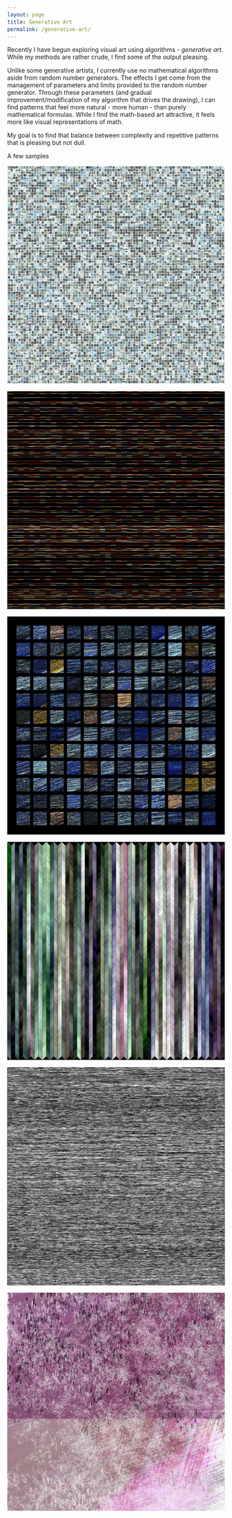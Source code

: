 ```yaml
---
layout: page
title: Generative Art
permalink: /generative-art/
---
```


Recently I have begun exploring visual art using algorithms - <em>generative art</em>.  While my methods are rather
crude, I find some of the output pleasing.

Unlike some generative artists, I currently use no mathematical algorithms aside from random number generators.  The
effects I get come from the management of parameters and limits provided to the random number generator.  Through
these parameters (and gradual improvement/modification of my algorithm that drives the drawing), I can find patterns
that feel more natural - more human - than purely mathematical formulas.  While I find the math-based art attractive,
it feels more like visual representations of math.

My goal is to find that balance between complexity and repetitive patterns that is pleasing but not dull.

A few samples

![Mike Teter generative art example 5](/assets/img_20230602_163313_169__9.jpg)

![Mike Teter generative art example 0](/assets/img_20191107_001351_4.png)

![Mike Teter generative art example 1](/assets/img_20191109_111419_19.jpg)

![Mike Teter generative art example 2](/assets/img_20191104_023740_6.jpg)

![Mike Teter generative art example 3](/assets/img_20200131_000302_8.jpeg)

![Mike Teter generative art example 4](/assets/img_redraw_20200207_155027_3_993999_layer_5.jpeg)

